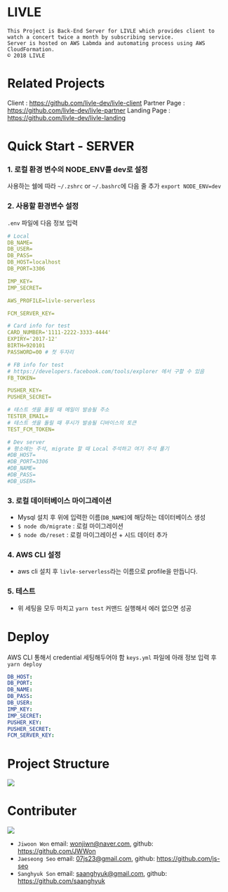 # LIVLE
```
This Project is Back-End Server for LIVLE which provides client to watch a concert twice a month by subscribing service.
Server is hosted on AWS Labmda and automating process using AWS CloudFormation.
© 2018 LIVLE
```

# Related Projects
Client       : https://github.com/livle-dev/livle-client
Partner Page : https://github.com/livle-dev/livle-partner
Landing Page : https://github.com/livle-dev/livle-landing

# Quick Start - SERVER

### 1. 로컬 환경 변수의 NODE_ENV를 dev로 설정
사용하는 쉘에 따라 `~/.zshrc` or `~/.bashrc`에 다음 줄 추가
`export NODE_ENV=dev`

### 2. 사용할 환경변수 설정
`.env` 파일에 다음 정보 입력

```yaml
# Local
DB_NAME=
DB_USER=
DB_PASS=
DB_HOST=localhost
DB_PORT=3306

IMP_KEY=
IMP_SECRET=

AWS_PROFILE=livle-serverless

FCM_SERVER_KEY=

# Card info for test
CARD_NUMBER='1111-2222-3333-4444'
EXPIRY='2017-12'
BIRTH=920101
PASSWORD=00 # 첫 두자리

# FB info for test
# https://developers.facebook.com/tools/explorer 에서 구할 수 있음
FB_TOKEN=

PUSHER_KEY=
PUSHER_SECRET=

# 테스트 셋을 돌릴 때 메일이 발송될 주소
TESTER_EMAIL=
# 테스트 셋을 돌릴 때 푸시가 발송될 디바이스의 토큰
TEST_FCM_TOKEN=

# Dev server
# 평소에는 주석, migrate 할 때 Local 주석하고 여기 주석 풀기
#DB_HOST=
#DB_PORT=3306
#DB_NAME=
#DB_PASS=
#DB_USER=
```

### 3. 로컬 데이터베이스 마이그레이션
- Mysql 설치 후 위에 입력한 이름(`DB_NAME`)에 해당하는 데이터베이스 생성
- `$ node db/migrate` : 로컬 마이그레이션
- `$ node db/reset` : 로컬 마이그레이션 + 시드 데이터 추가

### 4. AWS CLI 설정
- aws cli 설치 후 `livle-serverless`라는 이름으로 profile을 만듭니다.

### 5. 테스트
- 위 세팅을 모두 마치고 `yarn test` 커맨드 실행해서 에러 없으면 성공

# Deploy
AWS CLI 통해서 credential 세팅해두어야 함
`keys.yml` 파일에 아래 정보 입력 후 `yarn deploy`

```yaml
DB_HOST:
DB_PORT:
DB_NAME:
DB_PASS:
DB_USER:
IMP_KEY:
IMP_SECRET:
PUSHER_KEY:
PUSHER_SECRET:
FCM_SERVER_KEY:
```

# Project Structure
![](http://drive.google.com/uc?export=view&id=1OSAwR9WeHGqZjJCp3ovsmXRk_JSsN4ua)

# Contributer
![](http://drive.google.com/uc?export=view&id=1PexrKHr5vVgiM-hXCP-tOf7HVaaF_AQx)
* `Jiwoon Won` email: wonjiwn@naver.com, github: https://github.com/JWWon
* `Jaeseong Seo` email: 07js23@gmail.com, github: https://github.com/js-seo
* `Sanghyuk Son` email: saanghyuk@gmail.com, github: https://github.com/saanghyuk
